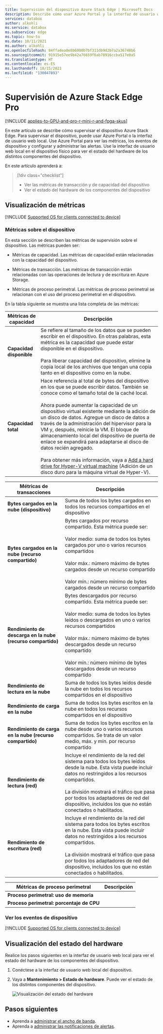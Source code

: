 ```yaml
---
title: Supervisión del dispositivo Azure Stack Edge | Microsoft Docs
description: Describe cómo usar Azure Portal y la interfaz de usuario web local para supervisar el dispositivo Azure Stack Edge.
services: databox
author: alkohli
ms.service: databox
ms.subservice: edge
ms.topic: how-to
ms.date: 10/11/2021
ms.author: alkohli
ms.openlocfilehash: 84ffadea8e8b6980b7bf311db9d2b7a2a36748b6
ms.sourcegitcommit: 91915e57ee9b42a76659f6ab78916ccba517e0a5
ms.translationtype: HT
ms.contentlocale: es-ES
ms.lasthandoff: 10/15/2021
ms.locfileid: "130047893"
---
```

# <a name="monitor-your-azure-stack-edge-device"></a>Supervisión de Azure Stack Edge Pro

[!INCLUDE [applies-to-GPU-and-pro-r-mini-r-and-fpga-skus](../../includes/azure-stack-edge-applies-to-gpu-pro-r-mini-r-fpga-sku.md)]

En este artículo se describe cómo supervisar el dispositivo Azure Stack Edge. Para supervisar el dispositivo, puede usar Azure Portal o la interfaz de usuario web local. Use Azure Portal para ver las métricas, los eventos de dispositivo y configurar y administrar las alertas. Use la interfaz de usuario web local en el dispositivo físico para ver el estado del hardware de los distintos componentes del dispositivo.

En este artículo aprenderá a:

> [!div class="checklist"]
>
> * Ver las métricas de transacción y de capacidad del dispositivo
> * Ver el estado del hardware de los componentes del dispositivo


## <a name="view-metrics"></a>Visualización de métricas

[!INCLUDE [Supported OS for clients connected to device](../../includes/data-box-edge-gateway-view-metrics.md)]

### <a name="metrics-on-your-device"></a>Métricas sobre el dispositivo

En esta sección se describen las métricas de supervisión sobre el dispositivo. Las métricas pueden ser:

* Métricas de capacidad. Las métricas de capacidad están relacionadas con la capacidad del dispositivo.

* Métricas de transacción. Las métricas de transacción están relacionadas con las operaciones de lectura y de escritura en Azure Storage.

* Métricas de proceso perimetral. Las métricas de proceso perimetral se relacionan con el uso del proceso perimetral en el dispositivo.

En la tabla siguiente se muestra una lista completa de las métricas:

|Métricas de capacidad                     |Descripción  |
|-------------------------------------|-------------|
|**Capacidad disponible**               | Se refiere al tamaño de los datos que se pueden escribir en el dispositivo. En otras palabras, esta métrica es la capacidad que puede estar disponible en el dispositivo. <br></br>Para liberar capacidad del dispositivo, elimine la copia local de los archivos que tengan una copia tanto en el dispositivo como en la nube.        |
|**Capacidad total**                   | Hace referencia al total de bytes del dispositivo en los que se puede escribir datos. También se conoce como el tamaño total de la caché local. <br></br> Ahora puede aumentar la capacidad de un dispositivo virtual existente mediante la adición de un disco de datos. Agregue un disco de datos a través de la administración del hipervisor para la VM y, después, reinicie la VM. El bloque de almacenamiento local del dispositivo de puerta de enlace se expandirá para adaptarse al disco de datos recién agregado. <br></br>Para obtener más información, vaya a [Add a hard drive for Hyper-V virtual machine](https://www.youtube.com/watch?v=EWdqUw9tTe4) (Adición de un disco duro para la máquina virtual de Hyper-V). |

|Métricas de transacciones              | Descripción         |
|-------------------------------------|---------|
|**Bytes cargados en la nube (dispositivo)**    | Suma de todos los bytes cargados en todos los recursos compartidos en el dispositivo        |
|**Bytes cargados en la nube (recurso compartido)**     | Bytes cargados por recurso compartido. Esta métrica puede ser: <br></br> Valor medio: suma de todos los bytes cargados por uno o varios recursos compartidos  <br></br>Valor máx.: número máximo de bytes cargados desde un recurso compartido <br></br>Valor mín.: número mínimo de bytes cargados desde un recurso compartido      |
|**Rendimiento de descarga en la nube (recurso compartido)**| Bytes descargados por recurso compartido. Esta métrica puede ser: <br></br> Valor medio: suma de todos los bytes leídos o descargados en uno o varios recursos compartidos <br></br> Valor máx.: número máximo de bytes descargados desde un recurso compartido<br></br> Valor mín.: número mínimo de bytes descargados desde un recurso compartido  |
|**Rendimiento de lectura en la nube**            | Suma de todos los bytes leídos desde la nube en todos los recursos compartidos en el dispositivo     |
|**Rendimiento de carga en la nube**          | Suma de todos los bytes escritos en la nube en todos los recursos compartidos en el dispositivo     |
|**Rendimiento de carga en la nube (recurso compartido)**  | Suma de todos los bytes escritos en la nube desde uno o varios recursos compartidos. Se trata de un valor medio, máx. y mín. por recurso compartido      |
|**Rendimiento de lectura (red)**           | Incluye el rendimiento de la red del sistema para todos los bytes leídos desde la nube. Esta vista puede incluir datos no restringidos a los recursos compartidos. <br></br>La división mostrará el tráfico que pasa por todos los adaptadores de red del dispositivo, incluidos los que no están conectados o habilitados.      |
|**Rendimiento de escritura (red)**       | Incluye el rendimiento de la red del sistema para todos los bytes escritos en la nube. Esta vista puede incluir datos no restringidos a los recursos compartidos. <br></br>La división mostrará el tráfico que pasa por todos los adaptadores de red del dispositivo, incluidos los que no están conectados o habilitados.          |

| Métricas de proceso perimetral              | Descripción         |
|-------------------------------------|---------|
|**Proceso perimetral: uso de memoria**      |           |
|**Proceso perimetral: porcentaje de CPU**    |         |


### <a name="view-device-events"></a>Ver los eventos de dispositivo

[!INCLUDE [Supported OS for clients connected to device](../../includes/data-box-edge-gateway-view-device-events.md)]


## <a name="view-hardware-status"></a>Visualización del estado del hardware

Realice los pasos siguientes en la interfaz de usuario web local para ver el estado del hardware de los componentes del dispositivo.

1. Conéctese a la interfaz de usuario web local del dispositivo.
2. Vaya a **Mantenimiento > Estado de hardware**. Puede ver el estado de los distintos componentes del dispositivo.

    ![Visualización del estado del hardware](media/azure-stack-edge-monitor/view-hardware-status.png)


## <a name="next-steps"></a>Pasos siguientes

- Aprenda a [administrar el ancho de banda](azure-stack-edge-manage-bandwidth-schedules.md).
- Aprenda a [administrar las notificaciones de alertas](azure-stack-edge-gpu-manage-device-event-alert-notifications.md).